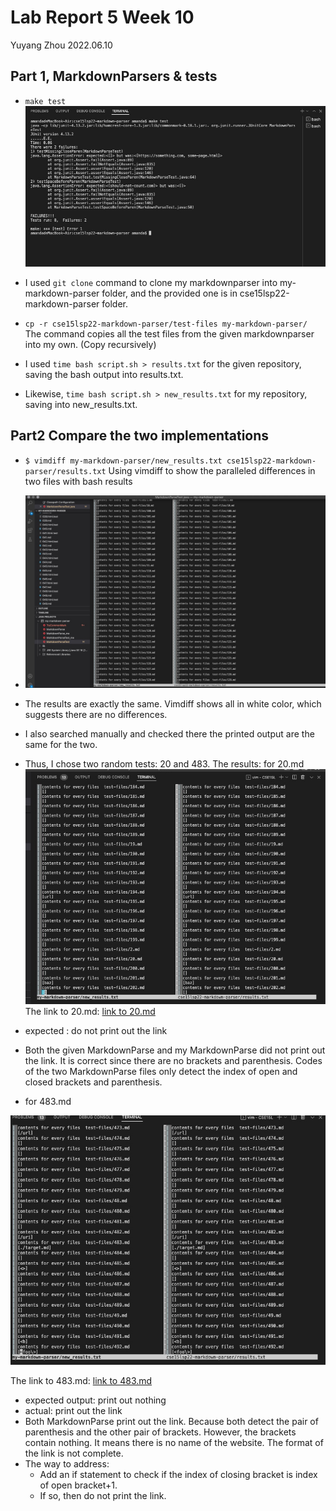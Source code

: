 # Lab Report 5 Week 10
Yuyang Zhou
2022.06.10

## Part 1, MarkdownParsers & tests
* `make test`
![image](0610_markdown.jpeg)

* I used `git clone` command to clone my markdownparser into my-markdown-parser folder, and the provided one is in cse15lsp22-markdown-parser folder. 

* `cp -r cse15lsp22-markdown-parser/test-files my-markdown-parser/` The command copies all the test files from the given markdownparser into my own. (Copy recursively) 
* I used `time bash script.sh > results.txt` for the given repository, saving the bash output into results.txt.
* Likewise, `time bash script.sh > new_results.txt` for my repository, saving into new_results.txt.
## Part2 Compare the two implementations
* `$ vimdiff my-markdown-parser/new_results.txt cse15lsp22-markdown-parser/results.txt` Using vimdiff to show the paralleled differences in two files with bash results
* ![image](0610compare.jpeg)
* The results are exactly the same. Vimdiff shows all in white color, which suggests there are no differences.
* I also searched manually and checked there the printed output are the same for the two.
* Thus, I chose two random tests: 20 and 483. 
The results: 
for 20.md
![image](0611_test20.jpeg)
The link to 20.md:
[link to 20.md](https://github.com/yuz120/markdown-parser/blob/292a8d15704f95841ccb7c7f3147d80f8b30928c/test-files/20.md)
* expected : do not print out the link
* Both the given MarkdownParse and my MarkdownParse did not print out the link. It is correct since there are no brackets and parenthesis. Codes of the two MarkdownParse files only detect the index of open and closed brackets and parenthesis.



* for 483.md

![image](0611_483.jpeg)

The link to 483.md:
[link to 483.md](https://github.com/yuz120/markdown-parser/blob/292a8d15704f95841ccb7c7f3147d80f8b30928c/test-files/483.md)

* expected output: print out nothing
* actual: print out the link 
* Both MarkdownParse print out the link. Because both detect the pair of parenthesis and the other pair of brackets. However, the brackets contain nothing. It means there is no name of the website. The format of the link is not complete.
* The way to address:
    * Add an if statement to check if the index of closing bracket is index of open bracket+1.
    * If so, then do not print the link.









